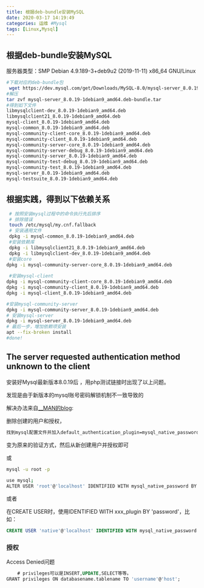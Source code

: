 ```yaml
---
title: 根据deb-bundle安装MySQL
date: 2020-03-17 14:19:49
categories: 运维 #Mysql
tags: [Linux,Mysql]
---
```

## 根据deb-bundle安装MySQL

服务器类型：SMP Debian 4.9.189-3+deb9u2 (2019-11-11) x86_64 GNU/Linux

```bash
#下载对应的deb-bundle包
 wget https://dev.mysql.com/get/Downloads/MySQL-8.0/mysql-server_8.0.19-1debian9_amd64.deb-bundle.tar
#解压
tar zvf mysql-server_8.0.19-1debian9_amd64.deb-bundle.tar
#得到如下文件
libmysqlclient-dev_8.0.19-1debian9_amd64.deb
libmysqlclient21_8.0.19-1debian9_amd64.deb
mysql-client_8.0.19-1debian9_amd64.deb
mysql-common_8.0.19-1debian9_amd64.deb
mysql-community-client-core_8.0.19-1debian9_amd64.deb
mysql-community-client_8.0.19-1debian9_amd64.deb
mysql-community-server-core_8.0.19-1debian9_amd64.deb
mysql-community-server-debug_8.0.19-1debian9_amd64.deb
mysql-community-server_8.0.19-1debian9_amd64.deb
mysql-community-test-debug_8.0.19-1debian9_amd64.deb
mysql-community-test_8.0.19-1debian9_amd64.deb
mysql-server_8.0.19-1debian9_amd64.deb
mysql-testsuite_8.0.19-1debian9_amd64.deb

```

## 根据实践，得到以下依赖关系

```bash
 # 按照安装mysql过程中的命令执行先后排序
 # 排除错误
 touch /etc/mysql/my.cnf.fallback
 # 安装通用文件
 dpkg -i mysql-common_8.0.19-1debian9_amd64.deb 
 #安装依赖库
 dpkg -i libmysqlclient21_8.0.19-1debian9_amd64.deb 
 dpkg -i libmysqlclient-dev_8.0.19-1debian9_amd64.deb 
 #安装core
dpkg -i mysql-community-server-core_8.0.19-1debian9_amd64.deb 
 
 #安装mysql-client
dpkg -i mysql-community-client-core_8.0.19-1debian9_amd64.deb 
dpkg -i mysql-community-client_8.0.19-1debian9_amd64.deb
dpkg -i mysql-client_8.0.19-1debian9_amd64.deb 

#安装mysql-community-server
dpkg -i mysql-community-server_8.0.19-1debian9_amd64.deb 
# 安装mysql-server
dpkg -i mysql-server_8.0.19-1debian9_amd64.deb 
# 最后一步，增加依赖项安装
apt --fix-broken install
#done!
```

## The server requested authentication method unknown to the client

安装好Mysql最新版本8.0.19后 ，用php测试链接时出现了以上问题。

 发现是由于新版本的mysql账号密码解锁机制不一致导致的 

解决办法来自[__MAN的blog]( https://blog.csdn.net/guoguicheng1314/article/details/80526111 ):

删除创建的用户和授权，

```html
找到mysql配置文件并加入default_authentication_plugin=mysql_native_password
```

变为原来的验证方式，然后从新创建用户并授权即可

 

或

```bash
mysql -u root -p
 
use mysql;
ALTER USER 'root'@'localhost' IDENTIFIED WITH mysql_native_password BY '你的密码';
```

或者

 在CREATE USER时，使用IDENTIFIED WITH xxx_plugin BY 'password'，比如： 

```sql
CREATE USER 'native'@'localhost' IDENTIFIED WITH mysql_native_password BY 'yourpassword';
```

### 授权

Access Denied问题

```sql
	# privileges可以是INSERT,UPDATE,SELECT等等。
GRANT privileges ON databasename.tablename TO 'username'@'host';
```

